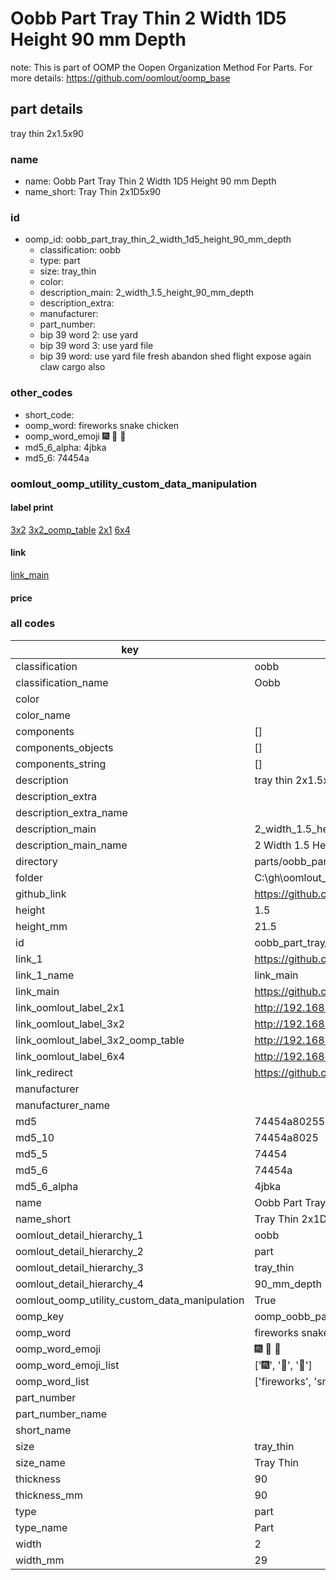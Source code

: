 # Oobb Part Tray Thin 2 Width 1D5 Height 90 mm Depth  

note: This is part of OOMP the Oopen Organization Method For Parts. For more details: https://github.com/oomlout/oomp_base

##  part details
  



tray thin 2x1.5x90



### name
* name: Oobb Part Tray Thin 2 Width 1D5 Height 90 mm Depth
* name_short: Tray Thin 2x1D5x90 
### id
* oomp_id: oobb_part_tray_thin_2_width_1d5_height_90_mm_depth
  * classification: oobb
  * type: part
  * size: tray_thin
  * color: 
  * description_main: 2_width_1.5_height_90_mm_depth
  * description_extra: 
  * manufacturer: 
  * part_number: 
  * bip 39 word 2: use yard
  * bip 39 word 3: use yard file
  * bip 39 word: use yard file fresh abandon shed flight expose again claw cargo also

### other_codes
* short_code: 
* oomp_word: fireworks snake chicken
* oomp_word_emoji :fireworks: :snake: :chicken:
* md5_6_alpha: 4jbka
* md5_6: 74454a






### oomlout_oomp_utility_custom_data_manipulation
#### label print
[3x2](http://192.168.1.245:1112/?label=oomp%204jbka)
[3x2_oomp_table](http://192.168.1.108:1112/?label=oomp%204jbka)
[2x1](http://192.168.1.242:1112/?label=oomp%204jbka)
[6x4](http://192.168.1.55:1112/?label=oomp%204jbka)    

#### link

[link_main](https://github.com/oomlout/oomlout_oobb_version_4_generated_parts/tree/main/navigation_oomp/oobb/part/tray_thin/2_width_1.5_height_90_mm_depth/part)                              

#### price







### all codes 
| key | value |  
| --- | --- |  
| classification | oobb |  
| classification_name | Oobb |  
| color |  |  
| color_name |  |  
| components | [] |  
| components_objects | [] |  
| components_string | [] |  
| description | tray thin 2x1.5x90 |  
| description_extra |  |  
| description_extra_name |  |  
| description_main | 2_width_1.5_height_90_mm_depth |  
| description_main_name | 2 Width 1.5 Height 90 mm Depth |  
| directory | parts/oobb_part_tray_thin_2_width_1d5_height_90_mm_depth |  
| folder | C:\gh\oomlout_oobb_version_4_generated_parts\parts\oobb_part_tray_thin_2_width_1d5_height_90_mm_depth |  
| github_link | https://github.com/oomlout/oomlout_oomp_part_src/tree/main/parts/oobb_part_tray_thin_2_width_1d5_height_90_mm_depth |  
| height | 1.5 |  
| height_mm | 21.5 |  
| id | oobb_part_tray_thin_2_width_1d5_height_90_mm_depth |  
| link_1 | https://github.com/oomlout/oomlout_oobb_version_4_generated_parts/tree/main/navigation_oomp/oobb/part/tray_thin/2_width_1.5_height_90_mm_depth/part |  
| link_1_name | link_main |  
| link_main | https://github.com/oomlout/oomlout_oobb_version_4_generated_parts/tree/main/navigation_oomp/oobb/part/tray_thin/2_width_1.5_height_90_mm_depth/part |  
| link_oomlout_label_2x1 | http://192.168.1.242:1112/?label=oomp%204jbka |  
| link_oomlout_label_3x2 | http://192.168.1.245:1112/?label=oomp%204jbka |  
| link_oomlout_label_3x2_oomp_table | http://192.168.1.108:1112/?label=oomp%204jbka |  
| link_oomlout_label_6x4 | http://192.168.1.55:1112/?label=oomp%204jbka |  
| link_redirect | https://github.com/oomlout/oomlout_oobb_version_4_generated_parts/tree/main/parts/oobb_tray_thin_02_1d5_90 |  
| manufacturer |  |  
| manufacturer_name |  |  
| md5 | 74454a802550ab1f150005ccac7fb77d |  
| md5_10 | 74454a8025 |  
| md5_5 | 74454 |  
| md5_6 | 74454a |  
| md5_6_alpha | 4jbka |  
| name | Oobb Part Tray Thin 2 Width 1D5 Height 90 mm Depth |  
| name_short | Tray Thin 2x1D5x90  |  
| oomlout_detail_hierarchy_1 | oobb |  
| oomlout_detail_hierarchy_2 | part |  
| oomlout_detail_hierarchy_3 | tray_thin |  
| oomlout_detail_hierarchy_4 | 90_mm_depth |  
| oomlout_oomp_utility_custom_data_manipulation | True |  
| oomp_key | oomp_oobb_part_tray_thin_2_width_1d5_height_90_mm_depth |  
| oomp_word | fireworks snake chicken |  
| oomp_word_emoji | :fireworks: :snake: :chicken: |  
| oomp_word_emoji_list | [':fireworks:', ':snake:', ':chicken:'] |  
| oomp_word_list | ['fireworks', 'snake', 'chicken'] |  
| part_number |  |  
| part_number_name |  |  
| short_name |  |  
| size | tray_thin |  
| size_name | Tray Thin |  
| thickness | 90 |  
| thickness_mm | 90 |  
| type | part |  
| type_name | Part |  
| width | 2 |  
| width_mm | 29 |  
